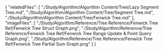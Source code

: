 {
  "relatedFiles": [
    "./Study/Algorithm/Algorithm Content/Tree/Lazy Segment Tree.md",
    "./Study/Algorithm/Algorithm Content/Tree/Segment Tree.md",
    "./Study/Algorithm/Algorithm Content/Tree/Fenwick Tree.md"
  ],
  "imageFiles": [
    "./Study/Algorithm/Reference/Tree Reference/Fenwick Tree Ref/Fenwick Tree Struct Graph.png",
    "./Study/Algorithm/Reference/Tree Reference/Fenwick Tree Ref/Fenwick Tree Range Update & Point Query Graph.png",
    "./Study/Algorithm/Reference/Tree Reference/Fenwick Tree Ref/Fenwick Tree Partial Sum Graph.png"
  ]
}